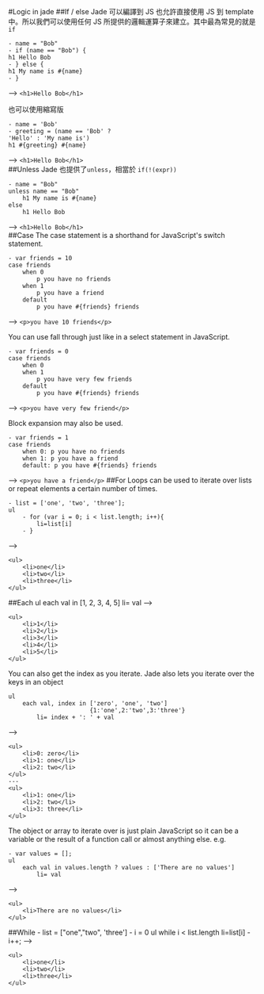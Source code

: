 #Logic in jade
##If / else
Jade 可以編譯到 JS 也允許直接使用 JS 到 template 中。所以我們可以使用任何 JS 所提供的邏輯運算子來建立。其中最為常見的就是`if`

	- name = "Bob"	- if (name == "Bob") {	h1 Hello Bob	- } else {	h1 My name is #{name}	- }
-->  `<h1>Hello Bob</h1>`  

也可以使用縮寫版

	- name = 'Bob'	- greeting = (name == 'Bob' ?	'Hello' : 'My name is')	h1 #{greeting} #{name}
-->  `<h1>Hello Bob</h1>`  
##Unless
Jade 也提供了`unless`，相當於 `if(!(expr))`

	- name = "Bob"	unless name == "Bob"		h1 My name is #{name}	else		h1 Hello Bob
-->  `<h1>Hello Bob</h1>`  
##Case
The case statement is a shorthand for JavaScript's switch statement.

	- var friends = 10
	case friends
		when 0
   			p you have no friends
		when 1
    		p you have a friend
		default
    		p you have #{friends} friends
-->  `<p>you have 10 friends</p>`

You can use fall through just like in a select statement in JavaScript.  

	- var friends = 0
	case friends
  		when 0
		when 1
    		p you have very few friends
		default
    		p you have #{friends} friends
-->  `<p>you have very few friend</p>`

Block expansion may also be used.  

	- var friends = 1
	case friends
		when 0: p you have no friends
		when 1: p you have a friend
		default: p you have #{friends} friends
--> `<p>you have a friend</p>`
##For
Loops can be used to iterate over lists or repeat elements a certain number of times.

	- list = ['one', 'two', 'three'];	ul		- for (var i = 0; i < list.length; i++){			li=list[i]		- }
-->

	<ul>		<li>one</li>		<li>two</li>		<li>three</li>	</ul>
##Each
	ul
		each val in [1, 2, 3, 4, 5]
			li= val
-->  

	<ul>
  		<li>1</li>
		<li>2</li>
		<li>3</li>
		<li>4</li>
		<li>5</li>
	</ul>
You can also get the index as you iterate. Jade also lets you iterate over the keys in an object  

	ul
  		each val, index in ['zero', 'one', 'two']
  						   {1:'one',2:'two',3:'three'}
    		li= index + ': ' + val
-->

	<ul>
  		<li>0: zero</li>
  		<li>1: one</li>
  		<li>2: two</li>
	</ul>
   	---
	<ul>
  		<li>1: one</li>
  		<li>2: two</li>
  		<li>3: three</li>
	</ul>
The object or array to iterate over is just plain JavaScript so it can be a variable or the result of a function call or almost anything else. e.g.

	- var values = [];
	ul
		each val in values.length ? values : ['There are no values']
			li= val	
-->

	<ul>
		<li>There are no values</li>
	</ul>
##While
	- list = ["one","two", 'three']	- i = 0	ul		while i < list.length			li=list[i]			- i++;
-->

	<ul>		<li>one</li>		<li>two</li>		<li>three</li>	</ul>

